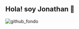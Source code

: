 ## Hola! soy Jonathan 👋

![github_fondo](https://github.com/user-attachments/assets/8fbadfd6-ac46-45bf-9a10-6d3ff27f666b)

<!--
**Jonathang/Jonathang** is a ✨ _special_ ✨ repository because its `README.md` (this file) appears on your GitHub profile.

Here are some ideas to get you started:

- 🔭 I’m currently working on ...
- 🌱 I’m currently learning ...
- 👯 I’m looking to collaborate on ...
- 🤔 I’m looking for help with ...
- 💬 Ask me about ...
- 📫 How to reach me: ...
- 😄 Pronouns: ...
- ⚡ Fun fact: ...
-->

